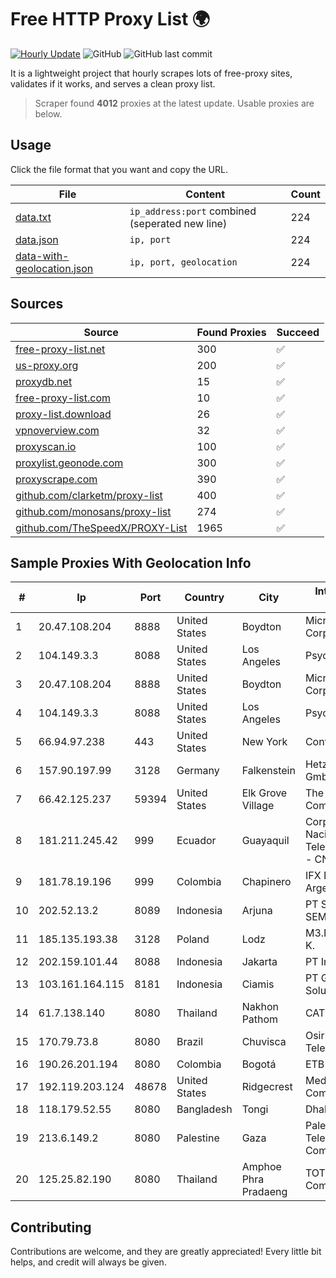 
# Free HTTP Proxy List 🌍

[![Hourly Update](https://github.com/mertguvencli/http-proxy-list/actions/workflows/main.yml/badge.svg?branch=main)](https://github.com/mertguvencli/http-proxy-list/actions/workflows/main.yml)
![GitHub](https://img.shields.io/github/license/mertguvencli/http-proxy-list)
![GitHub last commit](https://img.shields.io/github/last-commit/mertguvencli/http-proxy-list)

It is a lightweight project that hourly scrapes lots of free-proxy sites, validates if it works, and serves a clean proxy list.


> Scraper found **4012** proxies at the latest update. Usable proxies are below.

## Usage

Click the file format that you want and copy the URL.


|File|Content|Count|
|----|-------|-----|
|[data.txt](https://raw.githubusercontent.com/mertguvencli/http-proxy-list/main/proxy-list/data.txt)|`ip_address:port` combined (seperated new line)|224|
|[data.json](https://raw.githubusercontent.com/mertguvencli/http-proxy-list/main/proxy-list/data.json)|`ip, port`|224|
|[data-with-geolocation.json](https://raw.githubusercontent.com/mertguvencli/http-proxy-list/main/proxy-list/data-with-geolocation.json)|`ip, port, geolocation`|224|

## Sources

|Source|Found Proxies|Succeed|
|------|-------------|-------|
|[free-proxy-list.net](https://free-proxy-list.net)|300|✅|
|[us-proxy.org](https://www.us-proxy.org)|200|✅|
|[proxydb.net](http://proxydb.net)|15|✅|
|[free-proxy-list.com](https://free-proxy-list.com/?page=&port=&type%5B%5D=http&type%5B%5D=https&up_time=0&search=Search)|10|✅|
|[proxy-list.download](https://www.proxy-list.download/HTTP)|26|✅|
|[vpnoverview.com](https://vpnoverview.com/privacy/anonymous-browsing/free-proxy-servers)|32|✅|
|[proxyscan.io](https://www.proxyscan.io)|100|✅|
|[proxylist.geonode.com](https://proxylist.geonode.com/api/proxy-list?limit=300&page=1&sort_by=lastChecked&sort_type=desc&protocols=http,https)|300|✅|
|[proxyscrape.com](https://api.proxyscrape.com/v2/?request=displayproxies&protocol=http&timeout=10000&country=all&ssl=all&anonymity=all)|390|✅|
|[github.com/clarketm/proxy-list](https://raw.githubusercontent.com/clarketm/proxy-list/master/proxy-list-raw.txt)|400|✅|
|[github.com/monosans/proxy-list](https://raw.githubusercontent.com/monosans/proxy-list/main/proxies/http.txt)|274|✅|
|[github.com/TheSpeedX/PROXY-List](https://raw.githubusercontent.com/TheSpeedX/PROXY-List/master/http.txt)|1965|✅|


## Sample Proxies With Geolocation Info

|#|Ip|Port|Country|City|Internet Service Provider|
|-|--|----|-------|----|-------------------------|
|1|20.47.108.204|8888|United States|Boydton|Microsoft Corporation|
|2|104.149.3.3|8088|United States|Los Angeles|Psychz Networks|
|3|20.47.108.204|8888|United States|Boydton|Microsoft Corporation|
|4|104.149.3.3|8088|United States|Los Angeles|Psychz Networks|
|5|66.94.97.238|443|United States|New York|Contabo Inc.|
|6|157.90.197.99|3128|Germany|Falkenstein|Hetzner Online GmbH|
|7|66.42.125.237|59394|United States|Elk Grove Village|The Constant Company|
|8|181.211.245.42|999|Ecuador|Guayaquil|Corporacion Nacional De Telecomunicaciones - CNT EP|
|9|181.78.19.196|999|Colombia|Chapinero|IFX Networks Argentina S.R.L|
|10|202.52.13.2|8089|Indonesia|Arjuna|PT SKYLINE SEMESTA|
|11|185.135.193.38|3128|Poland|Lodz|M3.NET Sp. zoo Sp. K.|
|12|202.159.101.44|8088|Indonesia|Jakarta|PT IndoInternet|
|13|103.161.164.115|8181|Indonesia|Ciamis|PT Galuh Multidata Solution|
|14|61.7.138.140|8080|Thailand|Nakhon Pathom|CAT-BB|
|15|170.79.73.8|8080|Brazil|Chuvisca|Osirnet Info Telecom Ltda.|
|16|190.26.201.194|8080|Colombia|Bogotá|ETB - Colombia|
|17|192.119.203.124|48678|United States|Ridgecrest|Mediacom Communications|
|18|118.179.52.55|8080|Bangladesh|Tongi|Dhakacom Limited|
|19|213.6.149.2|8080|Palestine|Gaza|Palestine Telecommunications Company|
|20|125.25.82.190|8080|Thailand|Amphoe Phra Pradaeng|TOT Public Company Limited|



## Contributing

Contributions are welcome, and they are greatly appreciated! Every
little bit helps, and credit will always be given.


